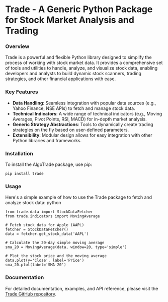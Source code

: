 # Trade - A Generic Python Package for Stock Market Analysis and Trading

### Overview

Trade is a powerful and flexible Python library designed to simplify the process of working with stock market data. It provides a comprehensive set of tools and utilities to handle, analyze, and visualize stock data, enabling developers and analysts to build dynamic stock scanners, trading strategies, and other financial applications with ease.


### Key Features
- <b>Data Handling</b>: Seamless integration with popular data sources (e.g., Yahoo Finance, NSE APIs) to fetch and manage stock data.
- <b>Technical Indicators</b>: A wide range of technical indicators (e.g., Moving Averages, Pivot Points, RSI, MACD) for in-depth market analysis.
- <b>Generic Strategy Abstractions</b>: Tools to dynamically create trading strategies on the fly based on user-defined parameters.
- <b>Extensibility</b>: Modular design allows for easy integration with other Python libraries and frameworks.


### Installation
To install the AlgoTrade package, use pip:

```
pip install trade
```

### Usage

Here's a simple example of how to use the Trade package to fetch and analyze stock data:
python

```
from trade.data import StockDataFetcher
from trade.indicators import MovingAverage

# Fetch stock data for Apple (AAPL)
fetcher = StockDataFetcher()
data = fetcher.get_stock_data('AAPL')

# Calculate the 20-day simple moving average
sma_20 = MovingAverage(data, window=20, type='simple')

# Plot the stock price and the moving average
data.plot(y='Close', label='Price')
sma_20.plot(label='SMA-20')
```

### Documentation

For detailed documentation, examples, and API reference, please visit the [Trade GitHub repository](https://github.com/sharmasourab93/Trade).